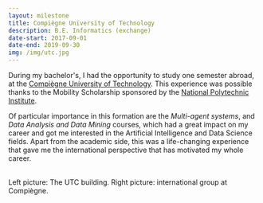 ```yaml
---
layout: milestone
title: Compiègne University of Technology
description: B.E. Informatics (exchange)
date-start: 2017-09-01
date-end: 2019-09-30
img: /img/utc.jpg
---
```


During my bachelor's, I had the opportunity to study one semester abroad, at the <a href="https://www.utc.fr" target="_blank">Compiègne University of Technology</a>. This experience was possible thanks to the Mobility Scholarship sponsored by the <a href="https://www.ipn.mx/ingles/" target="_blank">National Polytechnic Institute</a>.

Of particular importance in this formation are the _Multi-agent systems_, and _Data Analysis and Data Mining_ courses, which had a great impact on my career and got me interested in the Artificial Intelligence and Data Science fields. Apart from the academic side, this was a life-changing experience that gave me the international perspective that has motivated my whole career.

<div class="img_row">
	<img class="col one" src="{{ site.baseurl }}/img/pic-utc-building.jpg" alt="" title="UTC building (2012)"/>
	<img class="col two" src="{{ site.baseurl }}/img/pic-utc-todos.jpg" alt="" title="UTC Esperanto 2012"/>
</div>
<div class="col three caption">
	Left picture: The UTC building. Right picture: international group at Compiègne.
</div>
